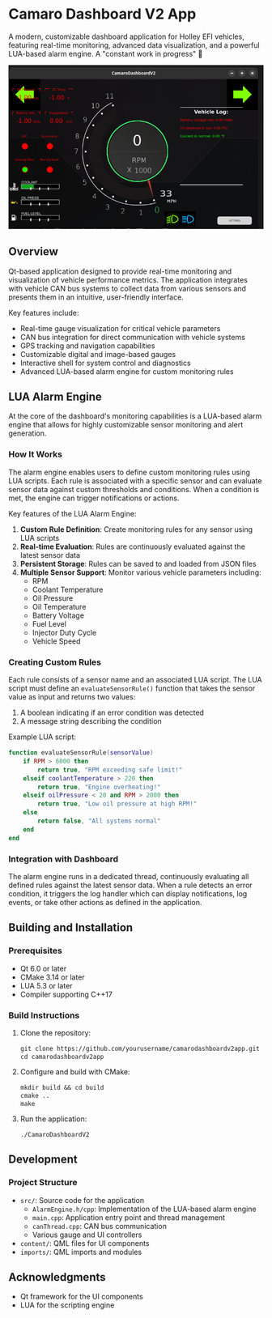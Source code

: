 # Camaro Dashboard V2 App

A modern, customizable dashboard application for Holley EFI vehicles, featuring real-time monitoring, advanced data visualization, and a powerful LUA-based alarm engine.
A "constant work in progress" 🙂

![Project Screenshot](./dash.png)

## Overview

Qt-based application designed to provide real-time monitoring and visualization of vehicle performance metrics. The application integrates with vehicle CAN bus systems to collect data from various sensors and presents them in an intuitive, user-friendly interface.

Key features include:
- Real-time gauge visualization for critical vehicle parameters
- CAN bus integration for direct communication with vehicle systems
- GPS tracking and navigation capabilities
- Customizable digital and image-based gauges
- Interactive shell for system control and diagnostics
- Advanced LUA-based alarm engine for custom monitoring rules

## LUA Alarm Engine

At the core of the dashboard's monitoring capabilities is a LUA-based alarm engine that allows for highly customizable sensor monitoring and alert generation.

### How It Works

The alarm engine enables users to define custom monitoring rules using LUA scripts. Each rule is associated with a specific sensor and can evaluate sensor data against custom thresholds and conditions. When a condition is met, the engine can trigger notifications or actions.

Key features of the LUA Alarm Engine:

1. **Custom Rule Definition**: Create monitoring rules for any sensor using LUA scripts
2. **Real-time Evaluation**: Rules are continuously evaluated against the latest sensor data
3. **Persistent Storage**: Rules can be saved to and loaded from JSON files
4. **Multiple Sensor Support**: Monitor various vehicle parameters including:
   - RPM
   - Coolant Temperature
   - Oil Pressure
   - Oil Temperature
   - Battery Voltage
   - Fuel Level
   - Injector Duty Cycle
   - Vehicle Speed

### Creating Custom Rules

Each rule consists of a sensor name and an associated LUA script. The LUA script must define an `evaluateSensorRule()` function that takes the sensor value as input and returns two values:
1. A boolean indicating if an error condition was detected
2. A message string describing the condition

Example LUA script:

```lua
function evaluateSensorRule(sensorValue)
    if RPM > 6000 then
        return true, "RPM exceeding safe limit!"
    elseif coolantTemperature > 220 then
        return true, "Engine overheating!"
    elseif oilPressure < 20 and RPM > 2000 then
        return true, "Low oil pressure at high RPM!"
    else
        return false, "All systems normal"
    end
end
```

### Integration with Dashboard

The alarm engine runs in a dedicated thread, continuously evaluating all defined rules against the latest sensor data. When a rule detects an error condition, it triggers the log handler which can display notifications, log events, or take other actions as defined in the application.

## Building and Installation

### Prerequisites

- Qt 6.0 or later
- CMake 3.14 or later
- LUA 5.3 or later
- Compiler supporting C++17

### Build Instructions

1. Clone the repository:
   ```
   git clone https://github.com/yourusername/camarodashboardv2app.git
   cd camarodashboardv2app
   ```

2. Configure and build with CMake:
   ```
   mkdir build && cd build
   cmake ..
   make
   ```

3. Run the application:
   ```
   ./CamaroDashboardV2
   ```

## Development

### Project Structure

- `src/`: Source code for the application
  - `AlarmEngine.h/cpp`: Implementation of the LUA-based alarm engine
  - `main.cpp`: Application entry point and thread management
  - `canThread.cpp`: CAN bus communication
  - Various gauge and UI controllers
- `content/`: QML files for UI components
- `imports/`: QML imports and modules

## Acknowledgments

- Qt framework for the UI components
- LUA for the scripting engine

